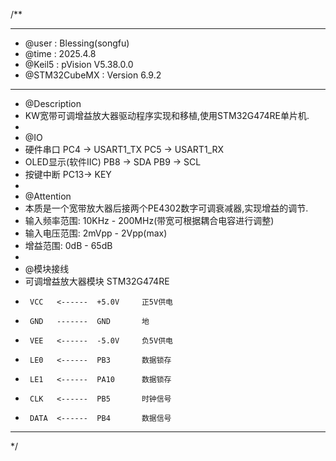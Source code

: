 /**
  ******************************************************************************
  * @user           : Blessing(songfu)
  * @time           : 2025.4.8
  * @Keil5          : pVision V5.38.0.0
  * @STM32CubeMX    : Version 6.9.2
  ******************************************************************************
  * @Description
  * KW宽带可调增益放大器驱动程序实现和移植,使用STM32G474RE单片机.
  *
  * @IO
  * 硬件串口            PC4 -> USART1_TX  PC5 -> USART1_RX
  * OLED显示(软件IIC)   PB8 -> SDA        PB9 -> SCL
  * 按键中断            PC13-> KEY
  *
  * @Attention
  * 本质是一个宽带放大器后接两个PE4302数字可调衰减器,实现增益的调节.
  * 输入频率范围: 10KHz - 200MHz(带宽可根据耦合电容进行调整)
  * 输入电压范围: 2mVpp - 2Vpp(max)
  * 增益范围: 0dB - 65dB
  *
  * @模块接线
  * 可调增益放大器模块    STM32G474RE
  *      VCC   <------  +5.0V     正5V供电
  *      GND   -------  GND       地
  *      VEE   <------  -5.0V     负5V供电
  *      LE0   <------  PB3       数据锁存
  *      LE1   <------  PA10      数据锁存
  *      CLK   <------  PB5       时钟信号
  *      DATA  <------  PB4       数据信号
  ******************************************************************************
  */